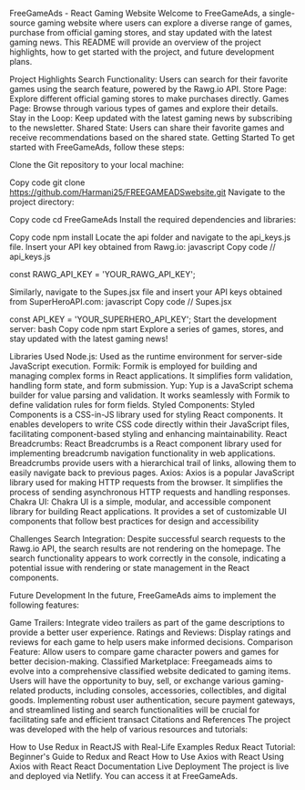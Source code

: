 FreeGameAds - React Gaming Website
Welcome to FreeGameAds, a single-source gaming website where users can explore a diverse range of games, purchase from official gaming stores, and stay updated with the latest gaming news. This README will provide an overview of the project highlights, how to get started with the project, and future development plans.

Project Highlights
Search Functionality: Users can search for their favorite games using the search feature, powered by the Rawg.io API.
Store Page: Explore different official gaming stores to make purchases directly.
Games Page: Browse through various types of games and explore their details.
Stay in the Loop: Keep updated with the latest gaming news by subscribing to the newsletter.
Shared State: Users can share their favorite games and receive recommendations based on the shared state.
Getting Started
To get started with FreeGameAds, follow these steps:

Clone the Git repository to your local machine:

Copy code
git clone https://github.com/Harmani25/FREEGAMEADSwebsite.git
Navigate to the project directory:

Copy code
cd FreeGameAds
Install the required dependencies and libraries:

Copy code
npm install
Locate the api folder and navigate to the api_keys.js file. Insert your API key obtained from Rawg.io:
javascript
Copy code
// api_keys.js

const RAWG_API_KEY = 'YOUR_RAWG_API_KEY';

Similarly, navigate to the Supes.jsx file and insert your API keys obtained from SuperHeroAPI.com:
javascript
Copy code
// Supes.jsx

const API_KEY = 'YOUR_SUPERHERO_API_KEY';
Start the development server:
bash
Copy code
npm start
Explore a series of games, stores, and stay updated with the latest gaming news!

Libraries Used
Node.js: Used as the runtime environment for server-side JavaScript execution.
Formik: Formik is employed for building and managing complex forms in React applications. It simplifies form validation, handling form state, and form submission.
Yup: Yup is a JavaScript schema builder for value parsing and validation. It works seamlessly with Formik to define validation rules for form fields.
Styled Components: Styled Components is a CSS-in-JS library used for styling React components. It enables developers to write CSS code directly within their JavaScript files, facilitating component-based styling and enhancing maintainability.
React Breadcrumbs: React Breadcrumbs is a React component library used for implementing breadcrumb navigation functionality in web applications. Breadcrumbs provide users with a hierarchical trail of links, allowing them to easily navigate back to previous pages.
Axios: Axios is a popular JavaScript library used for making HTTP requests from the browser. It simplifies the process of sending asynchronous HTTP requests and handling responses.
Chakra UI: Chakra UI is a simple, modular, and accessible component library for building React applications. It provides a set of customizable UI components that follow best practices for design and accessibility

Challenges
Search Integration: Despite successful search requests to the Rawg.io API, the search results are not rendering on the homepage. The search functionality appears to work correctly in the console, indicating a potential issue with rendering or state management in the React components.

Future Development
In the future, FreeGameAds aims to implement the following features:

Game Trailers: Integrate video trailers as part of the game descriptions to provide a better user experience.
Ratings and Reviews: Display ratings and reviews for each game to help users make informed decisions.
Comparison Feature: Allow users to compare game character powers and games for better decision-making.
Classified Marketplace: Freegameads aims to evolve into a comprehensive classified website dedicated to gaming items. Users will have the opportunity to buy, sell, or exchange various gaming-related products, including consoles, accessories, collectibles, and digital goods. Implementing robust user authentication, secure payment gateways, and streamlined listing and search functionalities will be crucial for facilitating safe and efficient transact
Citations and References
The project was developed with the help of various resources and tutorials:

How to Use Redux in ReactJS with Real-Life Examples
Redux React Tutorial: Beginner's Guide to Redux and React
How to Use Axios with React
Using Axios with React
React Documentation
Live Deployment
The project is live and deployed via Netlify. You can access it at FreeGameAds.